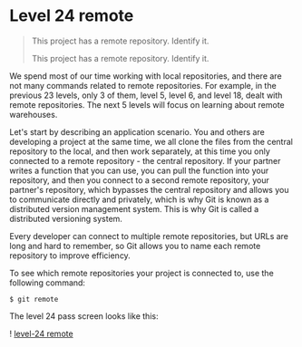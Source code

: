 
# Level 24 remote

> This project has a remote repository. Identify it.
> 
> This project has a remote repository. Identify it.

We spend most of our time working with local repositories, and there are not many commands related to remote repositories. For example, in the previous 23 levels, only 3 of them, level 5, level 6, and level 18, dealt with remote repositories. The next 5 levels will focus on learning about remote warehouses.

Let's start by describing an application scenario. You and others are developing a project at the same time, we all clone the files from the central repository to the local, and then work separately, at this time you only connected to a remote repository - the central repository. If your partner writes a function that you can use, you can pull the function into your repository, and then you connect to a second remote repository, your partner's repository, which bypasses the central repository and allows you to communicate directly and privately, which is why Git is known as a distributed version management system. This is why Git is called a distributed versioning system.

Every developer can connect to multiple remote repositories, but URLs are long and hard to remember, so Git allows you to name each remote repository to improve efficiency.

To see which remote repositories your project is connected to, use the following command:

```
$ git remote
```

The level 24 pass screen looks like this:

! [level-24 remote](images/level-24-remote.png)
